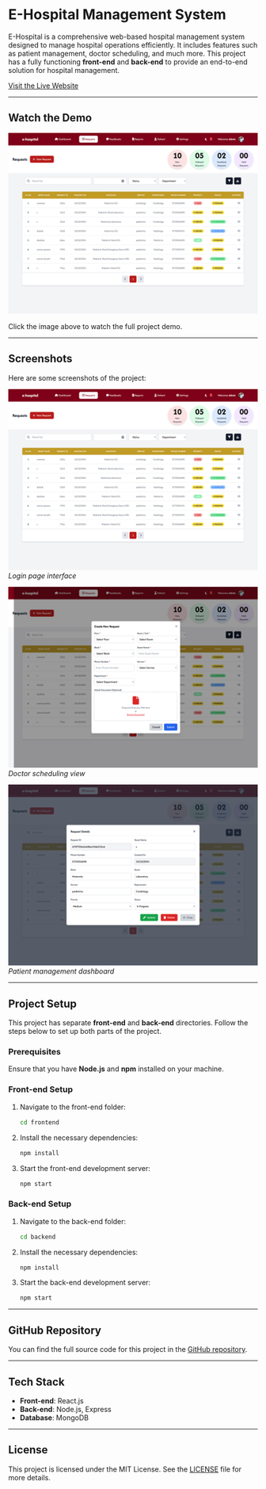# E-Hospital Management System

E-Hospital is a comprehensive web-based hospital management system designed to manage hospital operations efficiently. It includes features such as patient management, doctor scheduling, and much more. This project has a fully functioning **front-end** and **back-end** to provide an end-to-end solution for hospital management.

[Visit the Live Website](https://skilltest01.netlify.app)

---

## Watch the Demo

[![Watch the video](images/01.png)](images/recordedvideo.mp4)

Click the image above to watch the full project demo.

---

## Screenshots

Here are some screenshots of the project:

![Screenshot 1](images/01.png)
*Login page interface*

![Screenshot 2](images/02.png)
*Doctor scheduling view*

![Screenshot 3](images/03.png)
*Patient management dashboard*

---

## Project Setup

This project has separate **front-end** and **back-end** directories. Follow the steps below to set up both parts of the project.

### Prerequisites

Ensure that you have **Node.js** and **npm** installed on your machine.

### Front-end Setup

1. Navigate to the front-end folder:

    ```bash
    cd frontend
    ```

2. Install the necessary dependencies:

    ```bash
    npm install
    ```

3. Start the front-end development server:

    ```bash
    npm start
    ```

### Back-end Setup

1. Navigate to the back-end folder:

    ```bash
    cd backend
    ```

2. Install the necessary dependencies:

    ```bash
    npm install
    ```

3. Start the back-end development server:

    ```bash
    npm start
    ```

---

## GitHub Repository

You can find the full source code for this project in the [GitHub repository](https://github.com/DeelakaLakpura/E-Hospital).

---

## Tech Stack

- **Front-end**: React.js
- **Back-end**: Node.js, Express
- **Database**: MongoDB


---

## License

This project is licensed under the MIT License. See the [LICENSE](LICENSE) file for more details.
